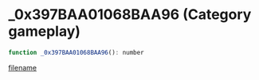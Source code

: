 # _0x397BAA01068BAA96 (Category gameplay)

```js
function _0x397BAA01068BAA96(): number
```

[filename](_0x397BAA01068BAA96_m.md ':include')